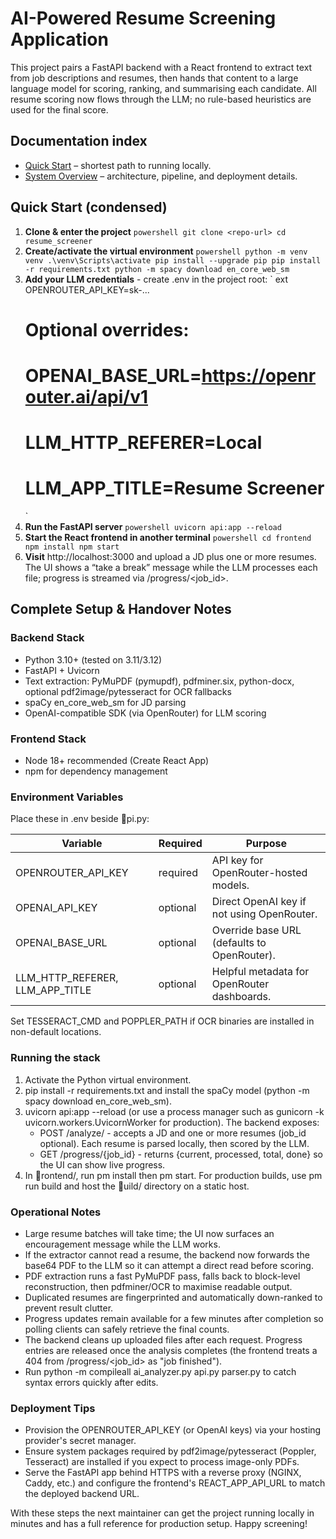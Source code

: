 ﻿# AI-Powered Resume Screening Application

This project pairs a FastAPI backend with a React frontend to extract text from job descriptions and resumes, then hands that content to a large language model for scoring, ranking, and summarising each candidate. All resume scoring now flows through the LLM; no rule-based heuristics are used for the final score.

## Documentation index
- [Quick Start](docs/quickstart.md) – shortest path to running locally.
- [System Overview](docs/system-overview.md) – architecture, pipeline, and deployment details.

## Quick Start (condensed)

1. **Clone & enter the project**
   `powershell
   git clone <repo-url>
   cd resume_screener
   `
2. **Create/activate the virtual environment**
   `powershell
   python -m venv venv
   .\venv\Scripts\activate
   pip install --upgrade pip
   pip install -r requirements.txt
   python -m spacy download en_core_web_sm
   `
3. **Add your LLM credentials** - create .env in the project root:
   `	ext
   OPENROUTER_API_KEY=sk-...
   # Optional overrides:
   # OPENAI_BASE_URL=https://openrouter.ai/api/v1
   # LLM_HTTP_REFERER=Local
   # LLM_APP_TITLE=Resume Screener
   `
4. **Run the FastAPI server**
   `powershell
   uvicorn api:app --reload
   `
5. **Start the React frontend in another terminal**
   `powershell
   cd frontend
   npm install
   npm start
   `
6. **Visit** http://localhost:3000 and upload a JD plus one or more resumes. The UI shows a “take a break” message while the LLM processes each file; progress is streamed via /progress/<job_id>.

## Complete Setup & Handover Notes

### Backend Stack
- Python 3.10+ (tested on 3.11/3.12)
- FastAPI + Uvicorn
- Text extraction: PyMuPDF (pymupdf), pdfminer.six, python-docx, optional pdf2image/pytesseract for OCR fallbacks
- spaCy en_core_web_sm for JD parsing
- OpenAI-compatible SDK (via OpenRouter) for LLM scoring

### Frontend Stack
- Node 18+ recommended (Create React App)
- npm for dependency management

### Environment Variables
Place these in .env beside pi.py:

| Variable | Required | Purpose |
| --- | --- | --- |
| OPENROUTER_API_KEY | required | API key for OpenRouter-hosted models. |
| OPENAI_API_KEY | optional | Direct OpenAI key if not using OpenRouter. |
| OPENAI_BASE_URL | optional | Override base URL (defaults to OpenRouter). |
| LLM_HTTP_REFERER, LLM_APP_TITLE | optional | Helpful metadata for OpenRouter dashboards. |

Set TESSERACT_CMD and POPPLER_PATH if OCR binaries are installed in non-default locations.

### Running the stack
1. Activate the Python virtual environment.
2. pip install -r requirements.txt and install the spaCy model (python -m spacy download en_core_web_sm).
3. uvicorn api:app --reload (or use a process manager such as gunicorn -k uvicorn.workers.UvicornWorker for production). The backend exposes:
   - POST /analyze/ - accepts a JD and one or more resumes (job_id optional). Each resume is parsed locally, then scored by the LLM.
   - GET /progress/{job_id} - returns {current, processed, total, done} so the UI can show live progress.
4. In rontend/, run 
pm install then 
pm start. For production builds, use 
pm run build and host the uild/ directory on a static host.

### Operational Notes
- Large resume batches will take time; the UI now surfaces an encouragement message while the LLM works.
- If the extractor cannot read a resume, the backend now forwards the base64 PDF to the LLM so it can attempt a direct read before scoring.
- PDF extraction runs a fast PyMuPDF pass, falls back to block-level reconstruction, then pdfminer/OCR to maximise readable output.
- Duplicated resumes are fingerprinted and automatically down-ranked to prevent result clutter.
- Progress updates remain available for a few minutes after completion so polling clients can safely retrieve the final counts.
- The backend cleans up uploaded files after each request. Progress entries are released once the analysis completes (the frontend treats a 404 from /progress/<job_id> as "job finished").  
- Run python -m compileall ai_analyzer.py api.py parser.py to catch syntax errors quickly after edits.

### Deployment Tips
- Provision the OPENROUTER_API_KEY (or OpenAI keys) via your hosting provider's secret manager.
- Ensure system packages required by pdf2image/pytesseract (Poppler, Tesseract) are installed if you expect to process image-only PDFs.
- Serve the FastAPI app behind HTTPS with a reverse proxy (NGINX, Caddy, etc.) and configure the frontend's REACT_APP_API_URL to match the deployed backend URL.

With these steps the next maintainer can get the project running locally in minutes and has a full reference for production setup. Happy screening!
